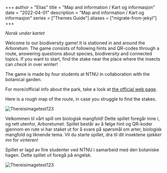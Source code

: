 +++
author = "Elias"
title = "Map and information / Kart og informasjon"
date = "2022-04-01"
description = "Map and information / Kart og informasjon"
series = ["Themes Guide"]
aliases = ["migrate-from-jekyl"]
+++

*Norsk under kartet*

Welcome to our biodiversity game! 
It is stationed in and around the Arboretum.
The game consists of following hints and QR-codes through a route, answering questions about species, biodiversity and connected topics.
If you want to start, find the stake near the place where the insects can *check in* over winter!

The game is made by four students at NTNU in collaboration with the botanical garden.

For more/official info about the park, take a look at [the official web page](https://www.ntnu.edu/museum/ringve-botanical-garden).

Here is a rough map of the route, in case you struggle to find the stakes.

![Thereisimagetest123](/img/map.png)


Velkommen til vårt spill om biologisk mangfold!
Dette spillet foregår inne i, og rett utenfor, Arboretumet.
Spillet består av å følge hint og QR-koder gjennom en rute vi har staket ut for å svare på spørsmål om arter, biologisk mangfold og liknende tema.
Vil du starte spillet, dra til dit insektene *sjekker inn* for vinteren! 

Spillet er lagd av fire studenter ved NTNU i samarbeid med den botaniske hagen. 
Dette spillet vil foregå på engelsk. 

![Thereisimagetest123](/img/arboretum.jpg)